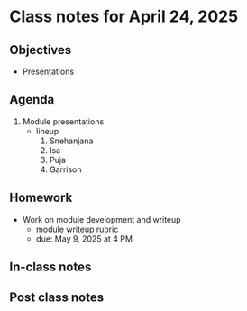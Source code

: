 # Class notes for April 24, 2025

## Objectives
- Presentations

## Agenda
1. Module presentations
	- lineup
		1. Snehanjana
		2. Isa
		3. Puja
		4. Garrison

## Homework
- Work on module development and writeup
	- [module writeup rubric](../rubrics/module_rubric.md)
	- due: May 9, 2025 at 4 PM

## In-class notes

## Post class notes

